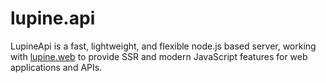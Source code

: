 # lupine.api

LupineApi is a fast, lightweight, and flexible node.js based server, working with [lupine.web](https://github.com/uuware/lupine.web) to provide SSR and modern JavaScript features for web applications and APIs.
